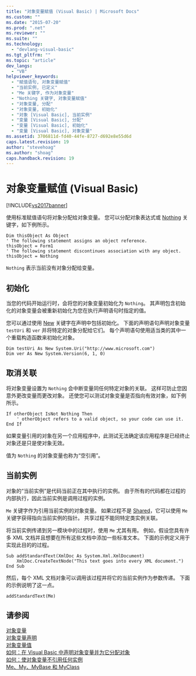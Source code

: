 ```yaml
---
title: "对象变量赋值 (Visual Basic) | Microsoft Docs"
ms.custom: ""
ms.date: "2015-07-20"
ms.prod: ".net"
ms.reviewer: ""
ms.suite: ""
ms.technology: 
  - "devlang-visual-basic"
ms.tgt_pltfrm: ""
ms.topic: "article"
dev_langs: 
  - "VB"
helpviewer_keywords: 
  - "赋值语句, 对象变量赋值"
  - "当前实例, 已定义"
  - "Me 关键字, 作为对象变量"
  - "Nothing 关键字, 对象变量赋值"
  - "对象变量, 分配"
  - "对象变量, 初始化"
  - "对象 [Visual Basic], 当前实例"
  - "变量 [Visual Basic], 分配"
  - "变量 [Visual Basic], 初始化"
  - "变量 [Visual Basic], 对象变量"
ms.assetid: 3706811d-fd40-44fe-8727-d692e8e55d6d
caps.latest.revision: 19
author: "stevehoag"
ms.author: "shoag"
caps.handback.revision: 19
---
```

# 对象变量赋值 (Visual Basic)
[!INCLUDE[vs2017banner](../../../../visual-basic/includes/vs2017banner.md)]

使用标准赋值语句将对象分配给对象变量。  您可以分配对象表达式或 [Nothing](../../../../visual-basic/language-reference/nothing.md) 关键字，如下例所示。  
  
```  
Dim thisObject As Object  
' The following statement assigns an object reference.  
thisObject = Form1  
' The following statement discontinues association with any object.  
thisObject = Nothing  
```  
  
 `Nothing` 表示当前没有对象分配给变量。  
  
## 初始化  
 当您的代码开始运行时，会将您的对象变量初始化为 `Nothing`。  其声明包含初始化的对象变量会被重新初始化为您在执行声明语句时指定的值。  
  
 您可以通过使用 [New](../../../../visual-basic/language-reference/operators/new-operator.md) 关键字在声明中包括初始化。  下面的声明语句声明对象变量 `testUri` 和 `ver` 并将特定的对象分配给它们。  每个声明语句使用适当类的其中一个重载构造函数来初始化对象。  
  
```  
Dim testUri As New System.Uri("http://www.microsoft.com")  
Dim ver As New System.Version(6, 1, 0)  
```  
  
## 取消关联  
 将对象变量设置为 `Nothing` 会中断变量同任何特定对象的关联。  这样可防止您因意外更改变量而更改对象。  还使您可以测试对象变量是否指向有效对象，如下例所示。  
  
```  
If otherObject IsNot Nothing Then  
    ' otherObject refers to a valid object, so your code can use it.  
End If  
```  
  
 如果变量引用的对象在另一个应用程序中，此测试无法确定该应用程序是已经终止对象还是只是使对象无效。  
  
 值为 `Nothing` 的对象变量也称为“空引用”。  
  
## 当前实例  
 对象的“当前实例”是代码当前正在其中执行的实例。  由于所有的代码都在过程的内部执行，因此当前实例是调用过程的实例。  
  
 `Me` 关键字作为引用当前实例的对象变量。  如果过程不是 [Shared](../../../../visual-basic/language-reference/modifiers/shared.md)，它可以使用 `Me` 关键字获得指向当前实例的指针。  共享过程不能同特定类实例关联。  
  
 将当前实例传递到另一模块中的过程时，使用 `Me` 尤其有用。  例如，假设您具有许多 XML 文档并且想要在所有这些文档中添加一些标准文本。  下面的示例定义用于实现此目的的过程。  
  
```  
Sub addStandardText(XmlDoc As System.Xml.XmlDocument)  
    XmlDoc.CreateTextNode("This text goes into every XML document.")  
End Sub  
```  
  
 然后，每个 XML 文档对象可以调用该过程并将它的当前实例作为参数传递。  下面的示例说明了这一点。  
  
```  
addStandardText(Me)  
```  
  
## 请参阅  
 [对象变量](../../../../visual-basic/programming-guide/language-features/variables/object-variables.md)   
 [对象变量声明](../../../../visual-basic/programming-guide/language-features/variables/object-variable-declaration.md)   
 [对象变量值](../../../../visual-basic/programming-guide/language-features/variables/object-variable-values.md)   
 [如何：在 Visual Basic 中声明对象变量并为它分配对象](../../../../visual-basic/programming-guide/language-features/variables/how-to-declare-an-object-variable-and-assign-an-object-to-it.md)   
 [如何：使对象变量不引用任何实例](../../../../visual-basic/programming-guide/language-features/variables/how-to-make-an-object-variable-not-refer-to-any-instance.md)   
 [Me、My、MyBase 和 MyClass](../../../../visual-basic/programming-guide/program-structure/me-my-mybase-and-myclass.md)